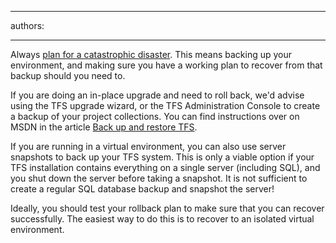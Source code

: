 

---
authors:

---




<span class='intro'> <p></p><p>Always&#160;<a href="http&#58;//www.ssw.com.au/SSW/Standards/Rules/RulesToBetterNetworks.aspx#assumeCatastrophic">plan for a catastrophic disaster</a>. This means backing up your environment, and making sure you have a working plan to recover from that backup should you need to.​</p> </span>

<p>If you are doing an in-place upgrade and need to roll back, we'd advise using the TFS upgrade wizard, or the TFS Administration Console to create a backup of your project collections. You can find instructions over on MSDN in the article <a href="https&#58;//msdn.microsoft.com/en-us/library/bb552295.aspx">Back up and restore TFS</a>.</p><p>If you are running in a virtual environment, you can also use server snapshots to back up your TFS system. This is only a viable option if your TFS installation contains everything on a single server (including SQL), and you shut down the server before taking a snapshot. It is not sufficient to create a regular SQL database backup and snapshot the server!</p><p>Ideally, you should test your rollback plan to make sure that you can recover successfully. The easiest way to do this is to recover to an isolated virtual environment.</p>


